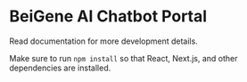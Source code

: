 # BeiGene AI Chatbot Portal

Read documentation for more development details.

Make sure to run `npm install` so that React, Next.js, and other dependencies are installed.